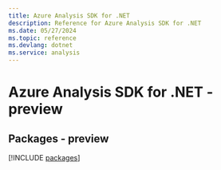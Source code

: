 ```yaml
---
title: Azure Analysis SDK for .NET
description: Reference for Azure Analysis SDK for .NET
ms.date: 05/27/2024
ms.topic: reference
ms.devlang: dotnet
ms.service: analysis
---
```

# Azure Analysis SDK for .NET - preview
## Packages - preview
[!INCLUDE [packages](analysis-index.md)]